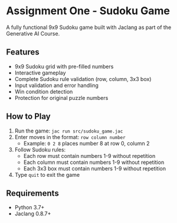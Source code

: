 # Assignment One - Sudoku Game

A fully functional 9x9 Sudoku game built with Jaclang as part of the Generative AI Course.

## Features

- 9x9 Sudoku grid with pre-filled numbers
- Interactive gameplay
- Complete Sudoku rule validation (row, column, 3x3 box)
- Input validation and error handling
- Win condition detection
- Protection for original puzzle numbers

## How to Play

1. Run the game: `jac run src/sudoku_game.jac`
2. Enter moves in the format: `row column number`
   - Example: `0 2 8` places number 8 at row 0, column 2
3. Follow Sudoku rules:
   - Each row must contain numbers 1-9 without repetition
   - Each column must contain numbers 1-9 without repetition
   - Each 3x3 box must contain numbers 1-9 without repetition
4. Type `quit` to exit the game

## Requirements

- Python 3.7+
- Jaclang 0.8.7+


